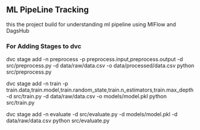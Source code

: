 ## ML PipeLine Tracking

this the project build for understanding ml pipeline using MlFlow and DagsHub


### For Adding Stages to dvc

dvc stage add -n preprocess -p preprocess.input,preprocess.output -d src/preprocess.py -d data/raw/data.csv -o data/processed/data.csv python src/preprocess.py

	
	
dvc stage add -n train -p train.data,train.model,train.random_state,train.n_estimators,train.max_depth -d src/train.py -d data/raw/data.csv -o models/model.pkl python src/train.py

	
dvc stage add -n evaluate -d src/evaluate.py -d models/model.pkl -d data/raw/data.csv python src/evaluate.py
